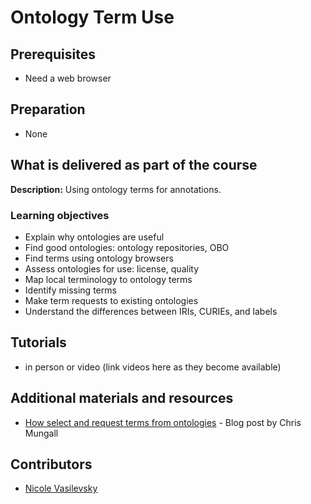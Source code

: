 # Ontology Term Use

## Prerequisites
- Need a web browser

## Preparation
- None

## What is delivered as part of the course

**Description:** Using ontology terms for annotations.

### Learning objectives
- Explain why ontologies are useful
- Find good ontologies: ontology repositories, OBO
- Find terms using ontology browsers
- Assess ontologies for use: license, quality
- Map local terminology to ontology terms
- Identify missing terms
- Make term requests to existing ontologies
- Understand the differences between IRIs, CURIEs, and labels

## Tutorials
- in person or video (link videos here as they become available)

## Additional materials and resources
- [How select and request terms from ontologies](https://douroucouli.wordpress.com/2021/07/03/how-select-and-request-terms-from-ontologies/) - Blog post by Chris Mungall

## Contributors
- [Nicole Vasilevsky](https://orcid.org/0000-0001-5208-3432)